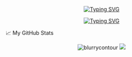 <p align="center">
  <a href="https://git.io/typing-svg"><img src="https://readme-typing-svg.demolab.com?font=Fira+Code&pause=500&color=F73627&center=true&width=435&lines=Hi+%F0%9F%91%8B;I'm+just+another+human!" alt="Typing SVG" /></a>
</p>

<p align="center">
  <a href="https://git.io/typing-svg"><img src="https://readme-typing-svg.demolab.com?font=Fira+Code&duration=2500&pause=500&center=true&width=435&lines=Physics;Mathematics;Evolution;Software;Philosophy" alt="Typing SVG" /></a>
</p>

📈 My GitHub Stats

<p align="center"> <img src="https://github-readme-stats.vercel.app/api?username=blurrycontour&show_icons=true&theme=github_dark" alt="blurrycontour" />

<img src="https://github-profile-summary-cards.vercel.app/api/cards/repos-per-language?username=blurrycontour&theme=dark" />
